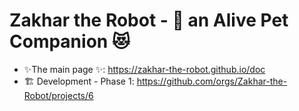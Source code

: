 # Zakhar the Robot - 🐶 an Alive Pet Companion 😻

- ✨The main page ✨: https://zakhar-the-robot.github.io/doc
- 🏗️ Development - Phase 1: https://github.com/orgs/Zakhar-the-Robot/projects/6
